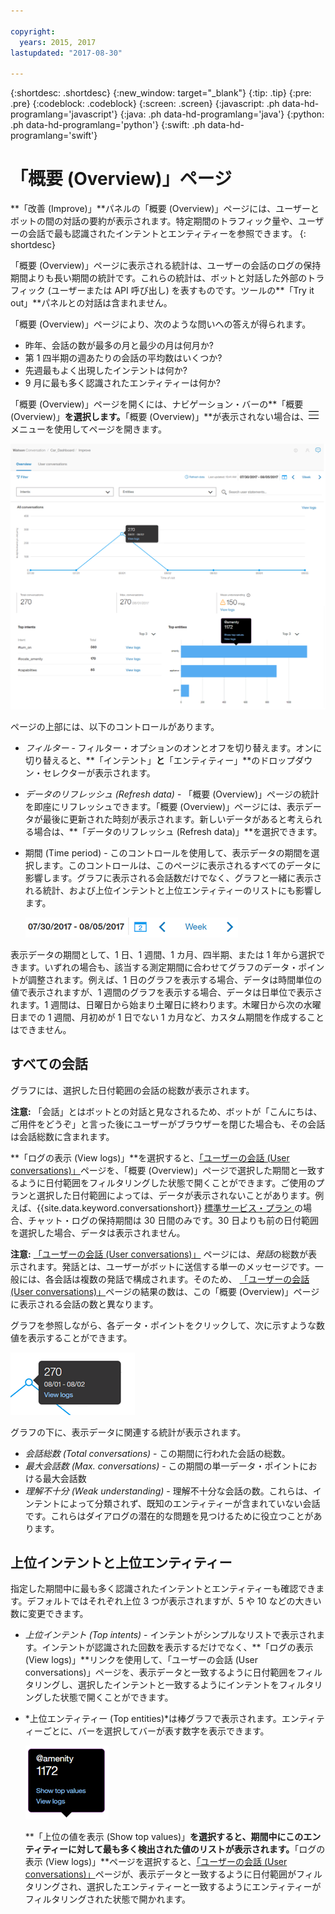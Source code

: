 ```yaml
---

copyright:
  years: 2015, 2017
lastupdated: "2017-08-30"

---
```


{:shortdesc: .shortdesc}
{:new_window: target="_blank"}
{:tip: .tip}
{:pre: .pre}
{:codeblock: .codeblock}
{:screen: .screen}
{:javascript: .ph data-hd-programlang='javascript'}
{:java: .ph data-hd-programlang='java'}
{:python: .ph data-hd-programlang='python'}
{:swift: .ph data-hd-programlang='swift'}

# 「概要 (Overview)」ページ

**「改善 (Improve)」**パネルの「概要 (Overview)」ページには、ユーザーとボットの間の対話の要約が表示されます。特定期間のトラフィック量や、ユーザーの会話で最も認識されたインテントとエンティティーを参照できます。
{: shortdesc}

「概要 (Overview)」ページに表示される統計は、ユーザーの会話のログの保持期間よりも長い期間の統計です。これらの統計は、ボットと対話した外部のトラフィック (ユーザーまたは API 呼び出し) を表すものです。ツールの**「Try it out」**パネルとの対話は含まれません。

「概要 (Overview)」ページにより、次のような問いへの答えが得られます。

* 昨年、会話の数が最多の月と最少の月は何月か?
* 第 1 四半期の週あたりの会話の平均数はいくつか?
* 先週最もよく出現したインテントは何か?
* 9 月に最も多く認識されたエンティティーは何か?

「概要 (Overview)」ページを開くには、ナビゲーション・バーの**「概要 (Overview)」**を選択します。**「概要 (Overview)」**が表示されない場合は、![メニュー](images/Menu_16.png)メニューを使用してページを開きます。

![「概要 (Overview)」ページ](images/oview.png)

ページの上部には、以下のコントロールがあります。

* *フィルター* - フィルター・オプションのオンとオフを切り替えます。オンに切り替えると、**「インテント」**と**「エンティティー」**のドロップダウン・セレクターが表示されます。
* *データのリフレッシュ (Refresh data)* - 「概要 (Overview)」ページの統計を即座にリフレッシュできます。「概要 (Overview)」ページには、表示データが最後に更新された時刻が表示されます。新しいデータがあると考えられる場合は、**「データのリフレッシュ (Refresh data)」**を選択できます。
* 期間 (Time period) - このコントロールを使用して、表示データの期間を選択します。このコントロールは、このページに表示されるすべてのデータに影響します。グラフに表示される会話数だけでなく、グラフと一緒に表示される統計、および上位インテントと上位エンティティーのリストにも影響します。

  ![「期間 (Time period)」コントロール](images/oview-time.png)

表示データの期間として、1 日、1 週間、1 カ月、四半期、または 1 年から選択できます。いずれの場合も、該当する測定期間に合わせてグラフのデータ・ポイントが調整されます。例えば、1 日のグラフを表示する場合、データは時間単位の値で表示されますが、1 週間のグラフを表示する場合、データは日単位で表示されます。1 週間は、日曜日から始まり土曜日に終わります。木曜日から次の水曜日までの 1 週間、月初めが 1 日でない 1 カ月など、カスタム期間を作成することはできません。

## すべての会話

グラフには、選択した日付範囲の会話の総数が表示されます。

**注意:** 「会話」とはボットとの対話と見なされるため、ボットが「こんにちは、ご用件をどうぞ」と言った後にユーザーがブラウザーを閉じた場合も、その会話は会話総数に含まれます。

**「ログの表示 (View logs)」**を選択すると、[「ユーザーの会話 (User conversations)」](logs_convo.html)ページを、「概要 (Overview)」ページで選択した期間と一致するように日付範囲をフィルタリングした状態で開くことができます。ご使用のプランと選択した日付範囲によっては、データが表示されないことがあります。例えば、{{site.data.keyword.conversationshort}} [標準サービス・プラン ](logs_convo.html#log-limits)の場合、チャット・ログの保持期間は 30 日間のみです。30 日よりも前の日付範囲を選択した場合、データは表示されません。

**注意:** [「ユーザーの会話 (User conversations)」](logs_convo.html) ページには、*発話*の総数が表示されます。発話とは、ユーザーがボットに送信する単一のメッセージです。一般には、各会話は複数の発話で構成されます。そのため、 [「ユーザーの会話 (User conversations)」](logs_convo.html)ページの結果の数は、この「概要 (Overview)」ページに表示される会話の数と異なります。

グラフを参照しながら、各データ・ポイントをクリックして、次に示すような数値を表示することができます。

![単一のデータ・ポイント](images/oview-point.png)

グラフの下に、表示データに関連する統計が表示されます。

* *会話総数 (Total conversations)* - この期間に行われた会話の総数。
* *最大会話数 (Max. conversations)* - この期間の単一データ・ポイントにおける最大会話数
* *理解不十分 (Weak understanding)* - 理解不十分な会話の数。これらは、インテントによって分類されず、既知のエンティティーが含まれていない会話です。これらはダイアログの潜在的な問題を見つけるために役立つことがあります。

## 上位インテントと上位エンティティー

指定した期間中に最も多く認識されたインテントとエンティティーも確認できます。デフォルトではそれぞれ上位 3 つが表示されますが、5 や 10 などの大きい数に変更できます。

* *上位インテント (Top intents)* - インテントがシンプルなリストで表示されます。インテントが認識された回数を表示するだけでなく、**「ログの表示 (View logs)」**リンクを使用して、「ユーザーの会話 (User conversations)」ページを、表示データと一致するように日付範囲をフィルタリングし、選択したインテントと一致するようにインテントをフィルタリングした状態で開くことができます。

* *上位エンティティー (Top entities)*は棒グラフで表示されます。エンティティーごとに、バーを選択してバーが表す数字を表示できます。

  ![エンティティーのデータ・バルーン](images/oview-entity.png)

  **「上位の値を表示 (Show top values)」**を選択すると、期間中にこのエンティティーに対して最も多く検出された値のリストが表示されます。**「ログの表示 (View logs)」**ページを選択すると、[「ユーザーの会話 (User conversations)」](logs_convo.html)ページが、表示データと一致するように日付範囲がフィルタリングされ、選択したエンティティーと一致するようにエンティティーがフィルタリングされた状態で開かれます。
